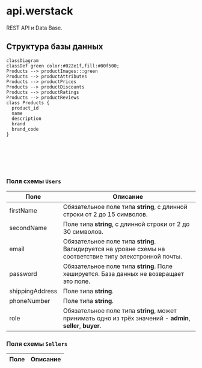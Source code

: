 # api.werstack

REST API и Data Base.

## Структура базы данных
```mermaid
classDiagram
classDef green color:#022e1f,fill:#00f500;
Products --> productImages:::green
Products --> productAttributes
Products --> productPrices
Products --> productDiscounts
Products --> productRatings
Products --> productReviews
class Products {
  product_id
  name
  description
  brand
  brand_code
}



  

      
```

    
### Поля схемы `Users`

Поле | Описание
-----|------------
firstName | Обязательное поле типа **string**, с длинной строки от 2 до 15 символов.
secondName | Поле типа **string**, с длинной строки от 2 до 30 символов.
email | Обязательное поле типа **string**. Валидируется на уровне схемы на соответствие типу элекстронной почты.
password | Обязательное поле типа **string**. Поле хешируется. База данных не возвращает это поле.
shippingAddress | Поле типа **string**.
phoneNumber | Поле типа **string**.
role | Обязательное поле типа **string**, может принимать одно из трёх значений - **admin**, **seller**, **buyer**.

### Поля схемы `Sellers`

Поле | Описание
-----|------------
